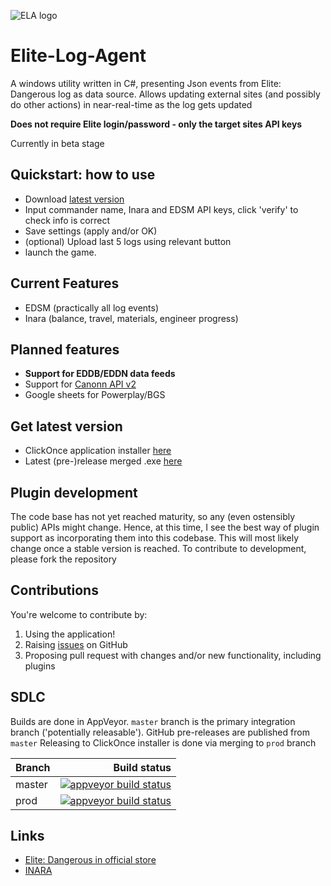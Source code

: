 ![ELA logo](EliteLogAgent/Resources/elite-dangerous-icon.ico)

# Elite-Log-Agent

A windows utility written in C#, presenting Json events from Elite: Dangerous log as data source. 
Allows updating external sites (and possibly do other actions) in near-real-time as the log gets updated

**Does not require Elite login/password - only the target sites API keys**

Currently in beta stage

## Quickstart: how to use

* Download [latest version][clickonce]
* Input commander name, Inara and EDSM API keys, click 'verify' to check info is correct
* Save settings (apply and/or OK)
* (optional) Upload last 5 logs using relevant button
* launch the game.

## Current Features

* EDSM (practically all log events)
* Inara (balance, travel, materials, engineer progress)

## Planned features

* **Support for EDDB/EDDN data feeds**
* Support for [Canonn API v2](https://github.com/derrickmehaffy/CAPI-V2)
* Google sheets for Powerplay/BGS

## Get latest version

* ClickOnce application installer [here][clickonce]
* Latest (pre-)release merged .exe [here][releases]

## Plugin development

The code base has not yet reached maturity, so any (even ostensibly public) APIs might change. Hence, at this time, I see the best way of plugin support as incorporating them into this codebase. This will most likely change once a stable version is reached.
To contribute to development, please fork the repository

## Contributions

You're welcome to contribute by:

1. Using the application!
2. Raising [issues](https://github.com/DarkWanderer/Elite-Log-Agent/issues) on GitHub
4. Proposing pull request with changes and/or new functionality, including plugins

## SDLC

Builds are done in AppVeyor. `master` branch is the primary integration branch ('potentially releasable').
GitHub pre-releases are published from `master`
Releasing to ClickOnce installer is done via merging to `prod` branch

| Branch        | Build status  |
| ------------- | ------------: |
| master        | [![appveyor build status][buildstatus-master]][project] |
| prod          | [![appveyor build status][buildstatus-prod]][project]   |

## Links

* [Elite: Dangerous in official store](https://www.frontierstore.net/games/elite-dangerous-cat.html)
* [INARA](https://inara.cz)

[buildstatus-master]: https://ci.appveyor.com/api/projects/status/6n52i9wkthtwtb34/branch/master
[buildstatus-prod]: https://ci.appveyor.com/api/projects/status/6n52i9wkthtwtb34/branch/prod
[project]: https://ci.appveyor.com/project/DarkWanderer/Elite-Log-Agent
[clickonce]: https://elitelogagent.blob.core.windows.net/clickonce/EliteLogAgent.application
[releases]: https://github.com/DarkWanderer/Elite-Log-Agent/releases